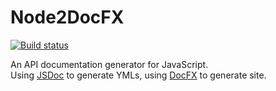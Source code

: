 # Node2DocFX
[![Build status](https://ci.appveyor.com/api/projects/status/qdyinuwxa7gmowqe/branch/master?svg=true)](https://ci.appveyor.com/project/superyyrrzz/node2docfx/branch/master)

An API documentation generator for JavaScript.  
Using [JSDoc](http://usejsdoc.org/) to generate YMLs, using [DocFX](http://dotnet.github.io/docfx/) to generate site.
